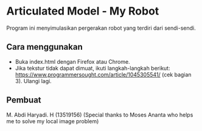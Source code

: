 # Articulated Model - My Robot
Program ini menyimulasikan pergerakan robot yang terdiri dari sendi-sendi.

## Cara menggunakan
- Buka index.html dengan Firefox atau Chrome.
- Jika tekstur tidak dapat dimuat, ikuti langkah-langkah berikut: https://www.programmersought.com/article/1045305541/ (cek bagian 3). Ulangi lagi.

## Pembuat
M. Abdi Haryadi. H (13519156)
(Special thanks to Moses Ananta who helps me to solve my local image problem)